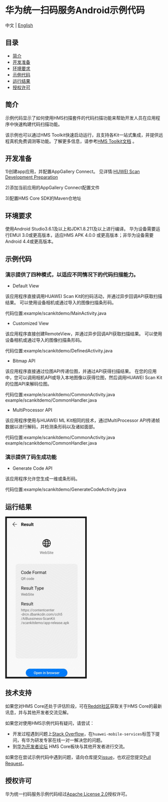 ﻿# 华为统一扫码服务Android示例代码

中文 | [English](README.md)

## 目录

* [简介](#简介)
* [开发准备](#开发准备)
* [环境要求](#环境要求)
* [示例代码](#示例代码)
* [运行结果](#运行结果)
* [授权许可](#授权许可)


## 简介
示例代码显示了如何使用HMS扫描套件的代码扫描功能来帮助开发人员在应用程序中快速构建代码扫描功能。

该示例也可以通过HMS Toolkit快速启动运行，且支持各Kit一站式集成，并提供远程真机免费调测等功能。了解更多信息，请参考[HMS Toolkit文档](https://developer.huawei.com/consumer/cn/doc/development/Tools-Guides/getting-started-0000001077381096?ha_source=hms1) 。

## 开发准备
1)创建app应用，并配置AppGallery Connect。
见详情:[HUWEI Scan Development Preparation](https://developer.huawei.com/consumer/cn/doc/development/HMSCore-Guides/android-config-agc-0000001050043955?ha_source=hms1)

2)添加当前应用的AppGallery Connect配置文件

3)配置HMS Core SDK的Maven仓地址

## 环境要求
使用Android Studio3.6.1及以上和JDK1.8.211及以上进行编译。
华为设备需要运行EMUI 3.0或更高版本，适应HMS APK 4.0.0 或更高版本；非华为设备需要Android 4.4或更高版本。

## 示例代码
### 演示提供了四种模式，以适应不同情况下的代码扫描能力。

* Default View

该应用程序直接调用HUAWEI Scan Kit的扫码活动，并通过异步回调API获取扫描结果。 可以使用设备相机或通过导入的图像扫描条形码。

代码位置:example/scankitdemo/MainActivity.java

* Customized View

该应用程序直接创建RemoteView，并通过异步回调API获取扫描结果。 可以使用设备相机或通过导入的图像扫描条形码。

代码位置:example/scankitdemo/DefinedActivity.java

* Bitmap API

该应用程序直接通过位图API传递位图，并通过API获得扫描结果。 在您的应用中，您可以调用相机API或导入本地图像以获得位图，然后调用HUAWEI Scan Kit的位图API来解码位图。

代码位置:example/scankitdemo/CommonActivity.java example/scankitdemo/CommonHandler.java

* MultiProcessor API

该应用程序使用与HUAWEI ML Kit相同的技术，通过MultiProcessor API传递帧数据以进行解码，并检测条形码以及诸如面部。

代码位置:example/scankitdemo/CommonActivity.java example/scankitdemo/CommonHandler.java

### 演示提供了码生成功能
* Generate Code API

该应用程序允许您生成一维或条形码。

代码位置:example/scankitdemo/GenerateCodeActivity.java

## 运行结果
<img src="Screenshot.jpg" width=250 title="ID Photo DIY" div align=center border=5>

## 技术支持
如果您对HMS Core还处于评估阶段，可在[Reddit社区](https://www.reddit.com/r/HuaweiDevelopers/)获取关于HMS Core的最新讯息，并与其他开发者交流见解。

如果您对使用HMS示例代码有疑问，请尝试：
- 开发过程遇到问题上[Stack Overflow](https://stackoverflow.com/questions/tagged/huawei-mobile-services?tab=Votes)，在`huawei-mobile-services`标签下提问，有华为研发专家在线一对一解决您的问题。
- 到[华为开发者论坛](https://developer.huawei.com/consumer/cn/forum/blockdisplay?fid=18?ha_source=hms1) HMS Core板块与其他开发者进行交流。

如果您在尝试示例代码中遇到问题，请向仓库提交[issue](https://github.com/HMS-Core/hms-scan-demo/issues)，也欢迎您提交[Pull Request](https://github.com/HMS-Core/hms-scan-demo/pulls)。

##  授权许可
华为统一扫码服务示例代码经过[Apache License 2.0](http://www.apache.org/licenses/LICENSE-2.0)授权许可。

